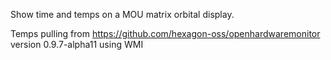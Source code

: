 Show time and temps on a MOU matrix orbital display.

Temps pulling from https://github.com/hexagon-oss/openhardwaremonitor version 0.9.7-alpha11 using WMI 

